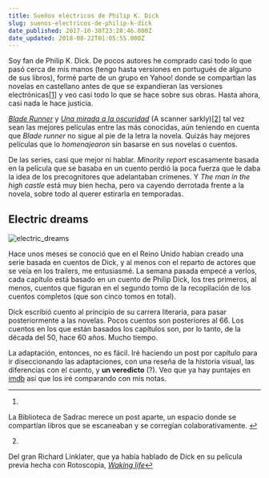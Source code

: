 ```yaml
---
title: Sueños eléctricos de Philip K. Dick
slug: suenos-electricos-de-philip-k-dick
date_published: 2017-10-30T23:28:46.000Z
date_updated: 2018-08-22T01:05:55.000Z
---
```


Soy fan de Philip K. Dick. De pocos autores he comprado casi todo lo que pasó cerca de mis manos (tengo hasta versiones en portugués de alguno de sus libros), formé parte de un grupo en Yahoo! donde se compartían las novelas en castellano antes de que se expandieran las versiones electrónicas[[1]](#fn1) y veo casi todo lo que se hace sobre sus obras. Hasta ahora, casi nada le hace justicia.

*[Blade Runner](http://www.imdb.com/title/tt0083658/?ref_=nv_sr_2)* y *[Una mirada a la oscuridad](http://www.imdb.com/title/tt0405296/)* (A scanner sarkly)[[2]](#fn2) tal vez sean las mejores películas entre las más conocidas, aún teniendo en cuenta que *Blade runner* no sigue al pie de la letra la novela. Quizás hay mejores películas que lo *homenajearon* sin basarse en sus novelas o cuentos.

De las series, casi que mejor ni hablar. *Minority report* escasamente basada en la película que se basaba en un cuento perdió la poca fuerza que le daba la idea de los precognitores que adelantaban crímenes. Y *The man in the high castle* está muy bien hecha, pero va cayendo derrotada frente a la novela, sobre todo al querer estirarla en temporadas.

## Electric dreams

![electric_dreams](/content/images/2017/10/electric_dreams.jpg)

Hace unos meses se conoció que en el Reino Unido habían creado una serie basada en cuentos de Dick, y al menos con el reparto de actores que se veía en los trailers, me entusiasmé. La semana pasada empecé a verlos, cada capítulo está basado en un cuento de Philip Dick, los tres primeros, al menos, cuentos que figuran en el segundo tomo de la recopilación de los cuentos completos (que son cinco tomos en total).

Dick escribió cuento al principio de su carrera literaria, para pasar posteriormente a las novelas. Pocos cuentos son posteriores al 66. Los cuentos en los que están basados los capítulos son, por lo tanto, de la década del 50, hace 60 años. Mucho tiempo.

La adaptación, entonces, no es fácil. Iré haciendo un post por capítulo para ir diseccionando las adaptaciones, con una reseña de la historia visual, las diferencias con el cuento, y **un veredicto** (?). Veo que ya hay puntajes en [imdb](http://www.imdb.com/title/tt5711280/eprate?ref_=tt_eps_rhs_sm) así que los iré comparando con mis notas.

---

1. 
La Biblioteca de Sadrac merece un post aparte, un espacio donde se compartían libros que se escaneaban y se corregían colaborativamente. [↩︎](#fnref1)

2. 
Del gran Richard Linklater, que ya había hablado de Dick en su película previa hecha con Rotoscopia, *[Waking life](http://www.imdb.com/title/tt0243017/?ref_=nm_flmg_dr_19)*[↩︎](#fnref2)
